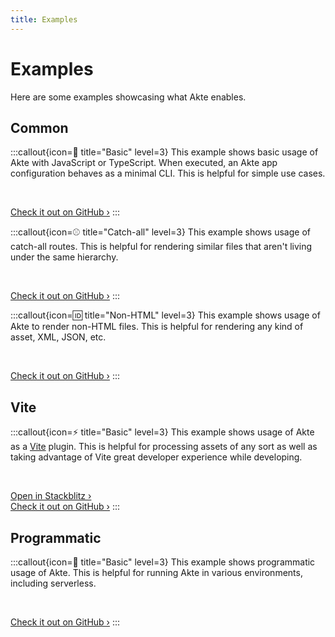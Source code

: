 ```yaml
---
title: Examples
---
```


# Examples

Here are some examples showcasing what Akte enables.

## Common

:::callout{icon=👋 title="Basic" level=3}
This example shows basic usage of Akte with JavaScript or TypeScript. When executed, an Akte app configuration behaves as a minimal CLI. This is helpful for simple use cases.

<br />

[Check it out on GitHub ›](https://github.com/lihbr/akte/tree/master/examples/common/basic)
:::

:::callout{icon=⚾ title="Catch-all" level=3}
This example shows usage of catch-all routes. This is helpful for rendering similar files that aren't living under the same hierarchy.

<br />

[Check it out on GitHub ›](https://github.com/lihbr/akte/tree/master/examples/common/catch-all)
:::

:::callout{icon=🆔 title="Non-HTML" level=3}
This example shows usage of Akte to render non-HTML files. This is helpful for rendering any kind of asset, XML, JSON, etc.

<br />

[Check it out on GitHub ›](https://github.com/lihbr/akte/tree/master/examples/common/non-html)
:::

## Vite

:::callout{icon=⚡ title="Basic" level=3}
This example shows usage of Akte as a [Vite](https://vitejs.dev) plugin. This is helpful for processing assets of any sort as well as taking advantage of Vite great developer experience while developing.

<br />

[Open in Stackblitz ›](https://stackblitz.com/github/lihbr/akte/tree/master/examples/vite/basic?file=files%2Findex.ts&theme=dark)<br />
[Check it out on GitHub ›](https://github.com/lihbr/akte/tree/master/examples/vite/basic)
:::

## Programmatic

:::callout{icon=🎹 title="Basic" level=3}
This example shows programmatic usage of Akte. This is helpful for running Akte in various environments, including serverless.

<br />

[Check it out on GitHub ›](https://github.com/lihbr/akte/tree/master/examples/programmatic/basic)
:::
